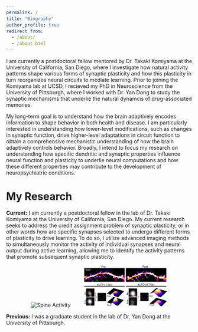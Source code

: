 ```yaml
---
permalink: /
title: "Biography"
author_profile: true
redirect_from: 
  - /about/
  - /about.html
---
```


I am currently a postdoctoral fellow mentored by Dr. Takaki Komiyama at the University of California, San Diego, where I investigate how natural activity patterns shape various forms of synaptic plasticity and how this plasticity in turn reorganizes neural circuits to mediate learning. Prior to joining the Komiyama lab at UCSD, I recieved my PhD in Neuroscience from the University of Pittsburgh, where I worked with Dr. Yan Dong to study the synaptic mechanisms that underlie the natural dynamcis of drug-associated memories. 

My long-term goal is to understand how the brain adaptively encodes information to shape behavior in both health and disease. I am particularly interested in understanding how lower-level modifications, such as changes in synaptic function, drive higher-level adaptations in circuit function to obtain a comprehensive mechanistic understanding of how the brain adaptively controls behavior. Broadly, I intend to focus my research on understanding how specific dendritic and synaptic properties influence neural function and plasticity to underlie neural computations and how these different properties may contribute to the development of neuropsychiatric conditions.

My Research
======
**Current:** I am currently a postdoctoral fellow in the lab of Dr. Takaki Komiyama at the University of California, San Diego. My current research seeks to address the credit assignment problem of synaptic plasticity, or in other words how are specific synapses selected to undergo different forms of plasticity to drive learning. To do so, I utilize advanced imaging methods to simultaneously monitor the activity of individual synapses and neural output during active learning, allowing me to identify the activity patterns that promote subsequent synaptic plasticity. 

<p align="center">
  <img src="/images/Spine_Activity.gif" alt="Spine Activity" width="45%">
&nbsp; &nbsp; &nbsp; &nbsp;
  <img src="/images/Plasticity.png" alt="Spine Plasticity" width="45%">
</p>

**Previous:** I was a graduate student in the lab of Dr. Yan Dong at the University of Pittsburgh. 


